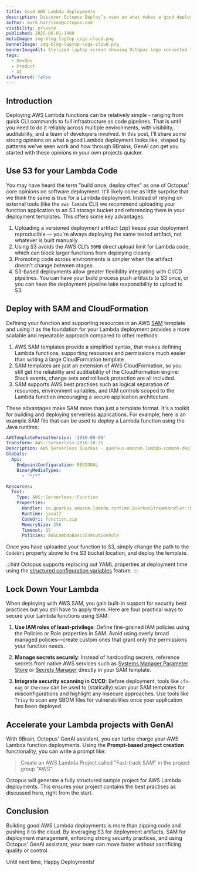 ```yaml
---
title: Good AWS Lambda deployments
description: Discover Octopus Deploy’s view on what makes a good deployment for an AWS Lambda and how you can get started quickly using GenAI.
author: mark.harrison@octopus.com
visibility: private
published: 2025-06-01-1400
metaImage: img-blog-laptop-cogs-cloud.png
bannerImage: img-blog-laptop-cogs-cloud.png
bannerImageAlt: Stylized laptop screen showing Octopus logo connected to cogs in the cloud, with a clipboard to the right.
tags:
  - DevOps
  - Product
  - AI 
isFeatured: false
---
```


## Introduction

Deploying AWS Lambda functions can be relatively simple - ranging from quick CLI commands to full infrastructure as code pipelines. That is until you need to do it reliably across multiple environments, with visibility, auditability, and a team of developers involved. In this post, I'll share some strong opinions on what a good Lambda deployment looks like, shaped by patterns we've seen work and how through 9Brains, GenAI can get you started with these opinions in your own projects quicker.

## Use S3 for your Lambda Code

You may have heard the term "build once, deploy often" as one of Octopus' core opinions on software deployment. It'll likely come as little surprise that we think the same is true for a Lambda deployment. Instead of relying on external tools (like the `aws lambda` CLI) we recommend uploading your function application to an S3 storage bucket and referencing them in your deployment templates. This offers some key advantages:

1. Uploading a versioned deployment artifact (zip) keeps your deployment reproducible — you're always deploying the same tested artifact, not whatever is built manually.
2. Using S3 avoids the AWS CLI’s `50MB` direct upload limit for Lambda code, which can block larger functions from deploying cleanly.
3. Promoting code across environments is simpler when the artifact doesn’t change between stages.
4. S3-based deployments allow greater flexibility integrating with CI/CD pipelines. You can have your build process push artifacts to S3 once, or you can have the deployment pipeline take responsibility to upload to S3.

## Deploy with SAM and CloudFormation

Defining your function and supporting resources in an AWS [SAM](https://aws.amazon.com/serverless/sam/) template and using it as the foundation for your Lambda deployment provides a more scalable and repeatable approach compared to other methods:

1. AWS SAM templates provide a simplified syntax, that makes defining Lambda functions, supporting resources and permissions much easier than writing a large CloudFormation template 
2. SAM templates are just an extension of AWS CloudFormation, so you still get the reliability and auditiability of the CloudFormation engine: Stack events, change sets and rollback protection are all included.
3. SAM supports AWS best practises such as logical separation of resources, environment variables, and IAM controls scoped to the Lambda function encouraging a secure application architecture.

These advantages make SAM more than just a template format. It's a toolkit for building and deploying serverless applications. For example, here is an example SAM file that can be used to deploy a Lambda function using the Java runtime:

```yaml
AWSTemplateFormatVersion: '2010-09-09'
Transform: AWS::Serverless-2016-10-31
Description: AWS Serverless Quarkus - quarkus-amazon-lambda-common-deployment
Globals:
  Api:
    EndpointConfiguration: REGIONAL
    BinaryMediaTypes:
      - "*/*"

Resources:
  Test:
    Type: AWS::Serverless::Function
    Properties:
      Handler: io.quarkus.amazon.lambda.runtime.QuarkusStreamHandler::handleRequest
      Runtime: java17
      CodeUri: function.zip
      MemorySize: 256
      Timeout: 15
      Policies: AWSLambdaBasicExecutionRole
```

Once you have uploaded your function to S3, simply change the path to the `CodeUri` property above to the S3 bucket location, and deploy the template.

:::hint
Octopus supports replacing out YAML properties at deployment time using the [structured configuration variables](https://octopus.com/docs/projects/steps/configuration-features/structured-configuration-variables-feature) feature.
:::

## Lock Down Your Lambda

When deploying with AWS SAM, you gain built-in support for security best practices but you still have to apply them. Here are four practical ways to secure your Lambda functions using SAM:

1. **Use IAM roles of least-privilege**: Define fine-grained IAM policies using the Policies or Role properties in SAM. Avoid using overly broad managed policies—create custom ones that grant only the permissions your function needs.

2. **Manage secrets securely**: Instead of hardcoding secrets, reference secrets from native AWS services such as [Systems Manager Parameter Store](https://docs.aws.amazon.com/systems-manager/latest/userguide/systems-manager-parameter-store.html) or [Secrets Manager](https://docs.aws.amazon.com/secretsmanager/?icmpid=docs_homepage_security) directly in your SAM template.

3. **Integrate security scanning in CI/CD**: Before deployment, tools like `cfn-nag` or `Checkov` can be used to (statically) scan your SAM templates for misconfigurations and highlight any insecure approaches. Use tools like `Trivy` to scan any SBOM files for vulnerabilities once your application has been deployed.

## Accelerate your Lambda projects with GenAI

With 9Brain, Octopus' GenAI assistant, you can turbo charge your AWS Lambda function deployments. Using the **Prompt-based project creation** functionality, you can write a prompt like:

> Create an AWS Lambda Project called "Fast-track SAM" in the project group "AWS"

Octopus will generate a fully structured sample project for AWS Lambda deployments. This ensures your project contains the best practises as discussed here, right from the start.

## Conclusion

Building good AWS Lambda deployments is more than zipping code and pushing it to the cloud. By leveraging S3 for deployment artifacts, SAM for deployment management, enforcing strong security practices, and using Octopus' GenAI assistant, your team can move faster without sacrificing quality or control.

Until next time, Happy Deployments!